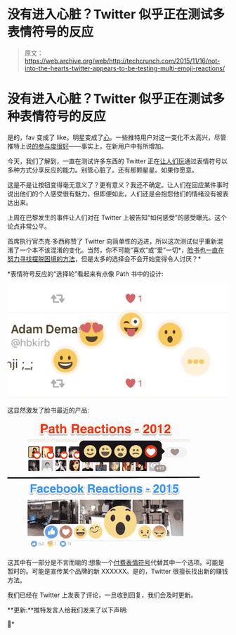 # 没有进入心脏？Twitter 似乎正在测试多表情符号的反应

> 原文：<https://web.archive.org/web/http://techcrunch.com/2015/11/16/not-into-the-hearts-twitter-appears-to-be-testing-multi-emoji-reactions/>

# 没有进入心脏？Twitter 似乎正在测试多种表情符号的反应

是的，fav 变成了 like。明星变成了[心](https://web.archive.org/web/20230406193504/https://techcrunch.com/2015/11/03/heart-heart-heart/)。一些推特用户对这一变化不太高兴，尽管推特上说[的参与度很好](https://web.archive.org/web/20230406193504/https://techcrunch.com/2015/11/10/twitter-sees-6-increase-in-like-activity-after-first-week-of-hearts/)——事实上，在新用户中有所增加。

今天，我们了解到，一直在测试许多东西的 Twitter 正在[让人们玩](https://web.archive.org/web/20230406193504/https://twitter.com/codeblue87/status/666337737461653505)通过表情符号以多种方式分享反应的能力。别管心脏了。还有那颗星星。如果你愿意。

这是不是让按钮变得毫无意义了？更有意义？我还不确定。让人们在回应某件事时说出他们的个人感受很有魅力，但即便如此，人们还是会抱怨他们的情绪没有被表达出来。

上周在巴黎发生的事件让人们对在 Twitter 上被告知“如何感受”的感受曝光。这个论点非常公平。

首席执行官杰克·多西称赞了 Twitter 向简单性的迈进，所以这次测试似乎重新混淆了一个本不该混淆的变化。当然，你不可能“喜欢”或“爱”一切*，[脸书也一直在努力寻找摆脱困境的方法](https://web.archive.org/web/20230406193504/https://techcrunch.com/2015/10/08/with-reactions-facebook-supercharges-the-like-button-with-6-empathetic-emoji/)，但是太多的选择会不会开始变得令人讨厌？*

 *表情符号反应的“选择轮”看起来有点像 Path 书中的设计:

![Screen Shot 2015-11-16 at 12.05.09 PM](img/29d82365286002526d25f291766f644e.png)

这显然激发了脸书最近的产品:

![facebook_path_reactions](img/6e10f976af4d44cb84ff12f976925a86.png)

这其中有一部分是不言而喻的:想象一个[付费表情符号](https://web.archive.org/web/20230406193504/https://techcrunch.com/2015/09/17/twitters-cashmoji-campaign-with-coke-also-leverages-niche-and-vine/)代替其中一个选项。可能是暂时的。可能是宣传某个品牌的新 XXXXXX。是的，Twitter 很擅长找出新的赚钱方法。

我们已经在 Twitter 上发表了评论，一旦收到回复，我们会及时更新。

**更新:**推特发言人给我们发来了以下声明:

🙊*